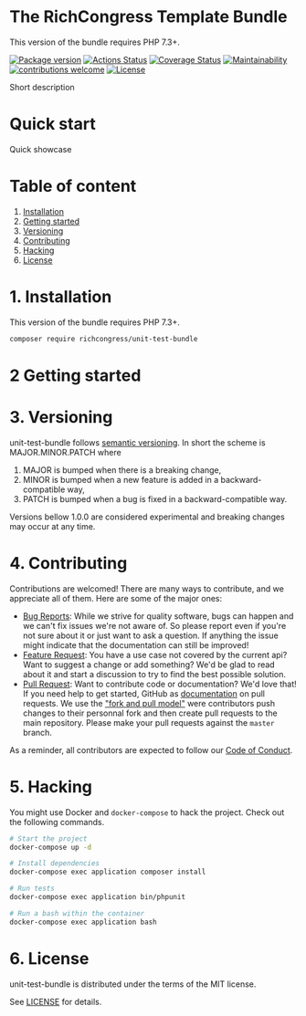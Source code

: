 The RichCongress Template Bundle
=======================================

This version of the bundle requires PHP 7.3+.

[![Package version](https://img.shields.io/packagist/v/richcongress/unit-test-bundle)](https://packagist.org/packages/richcongress/unit-test-bundle)
[![Actions Status](https://github.com/richcongress/unit-test-bundle/workflows/Tests/badge.svg)](https://github.com/richcongress/unit-test-bundle/actions)
[![Coverage Status](https://coveralls.io/repos/github/richcongress/unit-test-bundle/badge.svg?branch=master)](https://coveralls.io/github/richcongress/unit-test-bundle?branch=master)
[![Maintainability](https://api.codeclimate.com/v1/badges/unit-test-bundle/maintainability)](https://codeclimate.com/github/richcongress/unit-test-bundle/maintainability)
[![contributions welcome](https://img.shields.io/badge/contributions-welcome-brightgreen.svg?style=flat)](https://github.com/richcongress/unit-test-bundle/issues)
[![License](https://img.shields.io/badge/license-MIT-blue.svg)](LICENSE.md)

Short description


# Quick start

Quick showcase

# Table of content

1. [Installation](#1-installation)
2. [Getting started](#2-getting-started)
3. [Versioning](#3-versioning)
4. [Contributing](#4-contributing)
5. [Hacking](#5-hacking)
6. [License](#6-license)


# 1. Installation

This version of the bundle requires PHP 7.3+.

```bash
composer require richcongress/unit-test-bundle
```

# 2 Getting started


# 3. Versioning

unit-test-bundle follows [semantic versioning](https://semver.org/). In short the scheme is MAJOR.MINOR.PATCH where
1. MAJOR is bumped when there is a breaking change,
2. MINOR is bumped when a new feature is added in a backward-compatible way,
3. PATCH is bumped when a bug is fixed in a backward-compatible way.

Versions bellow 1.0.0 are considered experimental and breaking changes may occur at any time.


# 4. Contributing

Contributions are welcomed! There are many ways to contribute, and we appreciate all of them. Here are some of the major ones:

* [Bug Reports](https://github.com/richcongress/unit-test-bundle/issues): While we strive for quality software, bugs can happen and we can't fix issues we're not aware of. So please report even if you're not sure about it or just want to ask a question. If anything the issue might indicate that the documentation can still be improved!
* [Feature Request](https://github.com/richcongress/unit-test-bundle/issues): You have a use case not covered by the current api? Want to suggest a change or add something? We'd be glad to read about it and start a discussion to try to find the best possible solution.
* [Pull Request](https://github.com/richcongress/unit-test-bundle/merge_requests): Want to contribute code or documentation? We'd love that! If you need help to get started, GitHub as [documentation](https://help.github.com/articles/about-pull-requests/) on pull requests. We use the ["fork and pull model"](https://help.github.com/articles/about-collaborative-development-models/) were contributors push changes to their personnal fork and then create pull requests to the main repository. Please make your pull requests against the `master` branch.

As a reminder, all contributors are expected to follow our [Code of Conduct](CODE_OF_CONDUCT.md).


# 5. Hacking

You might use Docker and `docker-compose` to hack the project. Check out the following commands.

```bash
# Start the project
docker-compose up -d

# Install dependencies
docker-compose exec application composer install

# Run tests
docker-compose exec application bin/phpunit

# Run a bash within the container
docker-compose exec application bash
```


# 6. License

unit-test-bundle is distributed under the terms of the MIT license.

See [LICENSE](LICENSE.md) for details.
